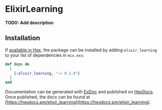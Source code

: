 # ElixirLearning

**TODO: Add description**

## Installation

If [available in Hex](https://hex.pm/docs/publish), the package can be installed
by adding `elixir_learning` to your list of dependencies in `mix.exs`:

```elixir
def deps do
  [
    {:elixir_learning, "~> 0.1.0"}
  ]
end
```

Documentation can be generated with [ExDoc](https://github.com/elixir-lang/ex_doc)
and published on [HexDocs](https://hexdocs.pm). Once published, the docs can
be found at [https://hexdocs.pm/elixir_learning](https://hexdocs.pm/elixir_learning).

